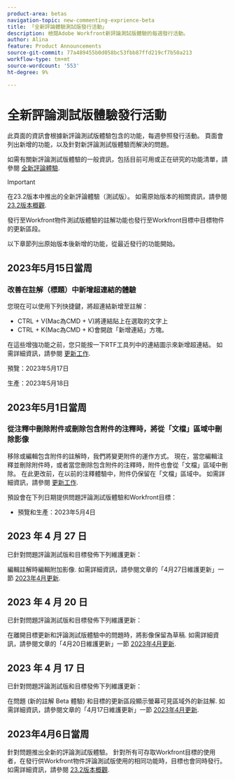 ```yaml
---
product-area: betas
navigation-topic: new-commenting-exprience-beta
title: 「全新評論體驗測試版發行活動」
description: 檢閱Adobe Workfront新評論測試版體驗的每週發行活動。
author: Alina
feature: Product Announcements
source-git-commit: 77a489455b0d058bc53fbb87ffd219cf7b50a213
workflow-type: tm+mt
source-wordcount: '553'
ht-degree: 9%

---
```



# 全新評論測試版體驗發行活動

此頁面的資訊會根據新評論測試版體驗包含的功能，每週參照發行活動。 頁面會列出新增的功能，以及針對新評論測試版體驗而解決的問題。

如需有關新評論測試版體驗的一般資訊，包括目前可用或正在研究的功能清單，請參閱 [全新評論體驗](../new-commenting-experience-beta/unified-commenting-experience.md).

>[!IMPORTANT]
>
>在23.2版本中推出的全新評論體驗（測試版）。 如需原始版本的相關資訊，請參閱 [23.2版本概觀](../../product-releases/23.2-release-activity/23-2-release-overview.md).
>
>發行至Workfront物件測試版體驗的註解功能也發行至Workfront目標中目標物件的更新區段。

以下章節列出原始版本後新增的功能，從最近發行的功能開始。

## 2023年5月15日當周

### 改善在註解（標題）中新增超連結的體驗

您現在可以使用下列快捷鍵，將超連結新增至註解：

* CTRL + V(Mac為CMD + V)將連結貼上在選取的文字上
* CTRL + K(Mac為CMD + K)會開啟「新增連結」方塊。

在這些增強功能之前，您只能按一下RTF工具列中的連結圖示來新增超連結。 如需詳細資訊，請參閱 [更新工作](../../../workfront-basics/updating-work-items-and-viewing-updates/update-work.md).

預覽：2023年5月17日

生產：2023年5月18日

## 2023年5月1日當周

### 從注釋中刪除附件或刪除包含附件的注釋時，將從「文檔」區域中刪除影像

移除或編輯包含附件的註解時，我們將變更附件的運作方式。 現在，當您編輯注釋並刪除附件時，或者當您刪除包含附件的注釋時，附件也會從「文檔」區域中刪除。 在此更改前，在以前的注釋體驗中，附件仍保留在「文檔」區域中。 如需詳細資訊，請參閱 [更新工作](../../../workfront-basics/updating-work-items-and-viewing-updates/update-work.md).

預設會在下列日期提供問題評論測試版體驗和Workfront目標：

* 預覽和生產：2023年5月4日


## 2023 年 4 月 27 日

已針對問題評論測試版和目標發佈下列維護更新：

編輯註解時編輯附加影像. 如需詳細資訊，請參閱文章的「4月27日維護更新」一節 <a href="https://experienceleague.adobe.com/docs/workfront-known-issues/releases/current-updates.html?lang=en#updates-in-april-2023">2023年4月更新</a>.

## 2023 年 4 月 20 日

已針對問題評論測試版和目標發佈下列維護更新：

在離開目標更新和評論測試版體驗中的問題時，將影像保留為草稿. 如需詳細資訊，請參閱文章的「4月20日維護更新」一節 <a href="https://experienceleague.adobe.com/docs/workfront-known-issues/releases/current-updates.html?lang=en#updates-in-april-2023">2023年4月更新</a>.

## 2023 年 4 月 17 日

已針對問題評論測試版和目標發佈下列維護更新：

在問題 (新的註解 Beta 體驗) 和目標的更新區段顯示螢幕可見區域外的新註解. 如需詳細資訊，請參閱文章的「4月17日維護更新」一節  <a href="https://experienceleague.adobe.com/docs/workfront-known-issues/releases/current-updates.html?lang=en#updates-in-april-2023">2023年4月更新</a>.


## 2023年4月6日當周

針對問題推出全新的評論測試版體驗。
針對所有可存取Workfront目標的使用者，在發行供Workfront物件評論測試版使用的相同功能時，目標也會同時發行。 如需詳細資訊，請參閱 [23.2版本概觀](../../product-releases/23.2-release-activity/23-2-release-overview.md).